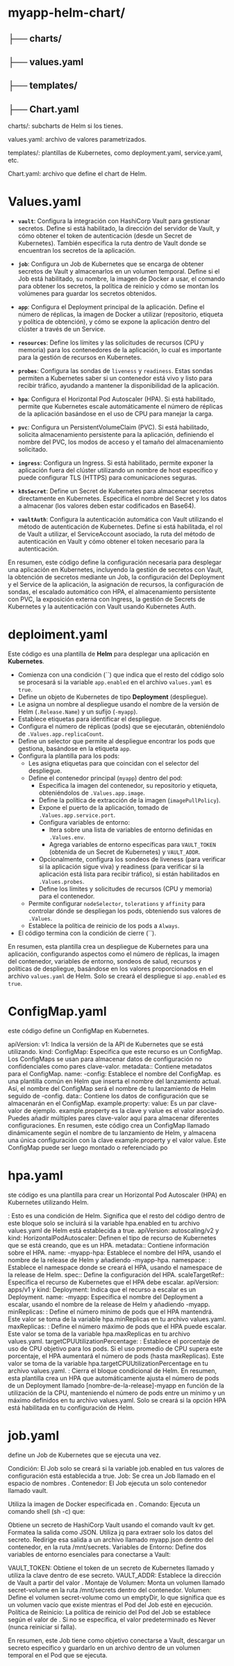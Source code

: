 
# myapp-helm-chart/
  ## ├── charts/
  ## ├── values.yaml
  ## ├── templates/
  ## ├── Chart.yaml
charts/: subcharts de Helm si los tienes.

values.yaml: archivo de valores parametrizados.

templates/: plantillas de Kubernetes, como deployment.yaml, service.yaml, etc.

Chart.yaml: archivo que define el chart de Helm.
# Values.yaml

* **`vault`**: Configura la integración con HashiCorp Vault para gestionar secretos. Define si está habilitado, la dirección del servidor de Vault, y cómo obtener el token de autenticación (desde un Secret de Kubernetes). También especifica la ruta dentro de Vault donde se encuentran los secretos de la aplicación.

* **`job`**: Configura un Job de Kubernetes que se encarga de obtener secretos de Vault y almacenarlos en un volumen temporal. Define si el Job está habilitado, su nombre, la imagen de Docker a usar, el comando para obtener los secretos, la política de reinicio y cómo se montan los volúmenes para guardar los secretos obtenidos.

* **`app`**: Configura el Deployment principal de la aplicación. Define el número de réplicas, la imagen de Docker a utilizar (repositorio, etiqueta y política de obtención), y cómo se expone la aplicación dentro del clúster a través de un Service.

* **`resources`**: Define los límites y las solicitudes de recursos (CPU y memoria) para los contenedores de la aplicación, lo cual es importante para la gestión de recursos en Kubernetes.

* **`probes`**: Configura las sondas de `liveness` y `readiness`. Estas sondas permiten a Kubernetes saber si un contenedor está vivo y listo para recibir tráfico, ayudando a mantener la disponibilidad de la aplicación.

* **`hpa`**: Configura el Horizontal Pod Autoscaler (HPA). Si está habilitado, permite que Kubernetes escale automáticamente el número de réplicas de la aplicación basándose en el uso de CPU para manejar la carga.

* **`pvc`**: Configura un PersistentVolumeClaim (PVC). Si está habilitado, solicita almacenamiento persistente para la aplicación, definiendo el nombre del PVC, los modos de acceso y el tamaño del almacenamiento solicitado.

* **`ingress`**: Configura un Ingress. Si está habilitado, permite exponer la aplicación fuera del clúster utilizando un nombre de host específico y puede configurar TLS (HTTPS) para comunicaciones seguras.

* **`k8sSecret`**: Define un Secret de Kubernetes para almacenar secretos directamente en Kubernetes. Especifica el nombre del Secret y los datos a almacenar (los valores deben estar codificados en Base64).

* **`vaultAuth`**: Configura la autenticación automática con Vault utilizando el método de autenticación de Kubernetes. Define si está habilitada, el rol de Vault a utilizar, el ServiceAccount asociado, la ruta del método de autenticación en Vault y cómo obtener el token necesario para la autenticación.

En resumen, este código define la configuración necesaria para desplegar una aplicación en Kubernetes, incluyendo la gestión de secretos con Vault, la obtención de secretos mediante un Job, la configuración del Deployment y el Service de la aplicación, la asignación de recursos, la configuración de sondas, el escalado automático con HPA, el almacenamiento persistente con PVC, la exposición externa con Ingress, la gestión de Secrets de Kubernetes y la autenticación con Vault usando Kubernetes Auth.

# deploiment.yaml

Este código es una plantilla de **Helm** para desplegar una aplicación en **Kubernetes**.

-   Comienza con una condición (``) que indica que el resto del código solo se procesará si la variable `app.enabled` en el archivo `values.yaml` es `true`.
-   Define un objeto de Kubernetes de tipo **Deployment** (despliegue).
-   Le asigna un nombre al despliegue usando el nombre de la versión de Helm (`.Release.Name`) y un sufijo (`-myapp`).
-   Establece etiquetas para identificar el despliegue.
-   Configura el número de réplicas (pods) que se ejecutarán, obteniéndolo de `.Values.app.replicaCount`.
-   Define un selector que permite al despliegue encontrar los pods que gestiona, basándose en la etiqueta `app`.
-   Configura la plantilla para los pods:
    -   Les asigna etiquetas para que coincidan con el selector del despliegue.
    -   Define el contenedor principal (`myapp`) dentro del pod:
        -   Especifica la imagen del contenedor, su repositorio y etiqueta, obteniéndolos de `.Values.app.image`.
        -   Define la política de extracción de la imagen (`imagePullPolicy`).
        -   Expone el puerto de la aplicación, tomado de `.Values.app.service.port`.
        -   Configura variables de entorno:
            -   Itera sobre una lista de variables de entorno definidas en `.Values.env`.
            -   Agrega variables de entorno específicas para `VAULT_TOKEN` (obtenida de un Secret de Kubernetes) y `VAULT_ADDR`.
        -   Opcionalmente, configura los sondeos de liveness (para verificar si la aplicación sigue viva) y readiness (para verificar si la aplicación está lista para recibir tráfico), si están habilitados en `.Values.probes`.
        -   Define los límites y solicitudes de recursos (CPU y memoria) para el contenedor.
    -   Permite configurar `nodeSelector`, `tolerations` y `affinity` para controlar dónde se despliegan los pods, obteniendo sus valores de `.Values`.
    -   Establece la política de reinicio de los pods a `Always`.
-   El código termina con la condición de cierre (``).

En resumen, esta plantilla crea un despliegue de Kubernetes para una aplicación, configurando aspectos como el número de réplicas, la imagen del contenedor, variables de entorno, sondeos de salud, recursos y políticas de despliegue, basándose en los valores proporcionados en el archivo `values.yaml` de Helm. Solo se creará el despliegue si `app.enabled` es `true`.

# ConfigMap.yaml

este código define un ConfigMap en Kubernetes.

apiVersion: v1: Indica la versión de la API de Kubernetes que se está utilizando.
kind: ConfigMap: Especifica que este recurso es un ConfigMap. Los ConfigMaps se usan para almacenar datos de configuración no confidenciales como pares clave-valor.
metadata:: Contiene metadatos para el ConfigMap.
name: -config: Establece el nombre del ConfigMap.  es una plantilla común en Helm que inserta el nombre del lanzamiento actual. Así, el nombre del ConfigMap será el nombre de tu lanzamiento de Helm seguido de -config.
data:: Contiene los datos de configuración que se almacenarán en el ConfigMap.
example.property: value: Es un par clave-valor de ejemplo. example.property es la clave y value es el valor asociado. Puedes añadir múltiples pares clave-valor aquí para almacenar diferentes configuraciones.
En resumen, este código crea un ConfigMap llamado dinámicamente según el nombre de tu lanzamiento de Helm, y almacena una única configuración con la clave example.property y el valor value. Este ConfigMap puede ser luego montado o referenciado po

# hpa.yaml

ste código es una plantilla para crear un Horizontal Pod Autoscaler (HPA) en Kubernetes utilizando Helm.

: Esto es una condición de Helm. Significa que el resto del código dentro de este bloque solo se incluirá si la variable hpa.enabled en tu archivo values.yaml de Helm está establecida a true.
apiVersion: autoscaling/v2 y kind: HorizontalPodAutoscaler: Definen el tipo de recurso de Kubernetes que se está creando, que es un HPA.
metadata:: Contiene información sobre el HPA.
name: -myapp-hpa: Establece el nombre del HPA, usando el nombre de la release de Helm y añadiendo -myapp-hpa.
namespace: : Establece el namespace donde se creará el HPA, usando el namespace de la release de Helm.
spec:: Define la configuración del HPA.
scaleTargetRef:: Especifica el recurso de Kubernetes que el HPA debe escalar.
apiVersion: apps/v1 y kind: Deployment: Indica que el recurso a escalar es un Deployment.
name: -myapp: Especifica el nombre del Deployment a escalar, usando el nombre de la release de Helm y añadiendo -myapp.
minReplicas: : Define el número mínimo de pods que el HPA mantendrá. Este valor se toma de la variable hpa.minReplicas en tu archivo values.yaml.
maxReplicas: : Define el número máximo de pods que el HPA puede escalar. Este valor se toma de la variable hpa.maxReplicas en tu archivo values.yaml.
targetCPUUtilizationPercentage: : Establece el porcentaje de uso de CPU objetivo para los pods. Si el uso promedio de CPU supera este porcentaje, el HPA aumentará el número de pods (hasta maxReplicas). Este valor se toma de la variable hpa.targetCPUUtilizationPercentage en tu archivo values.yaml.
: Cierra el bloque condicional de Helm.
En resumen, esta plantilla crea un HPA que automáticamente ajusta el número de pods de un Deployment llamado [nombre-de-la-release]-myapp en función de la utilización de la CPU, manteniendo el número de pods entre un mínimo y un máximo definidos en tu archivo values.yaml. Solo se creará si la opción HPA está habilitada en tu configuración de Helm.

# job.yaml

define un Job de Kubernetes que se ejecuta una vez.

Condición: El Job solo se creará si la variable job.enabled en tus valores de configuración está establecida a true.
Job: Se crea un Job llamado  en el espacio de nombres .
Contenedor: El Job ejecuta un solo contenedor llamado vault.

Utiliza la imagen de Docker especificada en .
Comando: Ejecuta un comando shell (sh -c) que:

Obtiene un secreto de HashiCorp Vault usando el comando vault kv get.
Formatea la salida como JSON.
Utiliza jq para extraer solo los datos del secreto.
Redirige esa salida a un archivo llamado myapp.json dentro del contenedor, en la ruta /mnt/secrets.
Variables de Entorno: Define dos variables de entorno esenciales para conectarse a Vault:

VAULT_TOKEN: Obtiene el token de un secreto de Kubernetes llamado  y utiliza la clave  dentro de ese secreto.
VAULT_ADDR: Establece la dirección de Vault a partir del valor .
Montaje de Volumen: Monta un volumen llamado secret-volume en la ruta /mnt/secrets dentro del contenedor.
Volumen: Define el volumen secret-volume como un emptyDir, lo que significa que es un volumen vacío que existe mientras el Pod del Job esté en ejecución.
Política de Reinicio: La política de reinicio del Pod del Job se establece según el valor de . Si no se especifica, el valor predeterminado es Never (nunca reiniciar si falla).

En resumen, este Job tiene como objetivo conectarse a Vault, descargar un secreto específico y guardarlo en un archivo dentro de un volumen temporal en el Pod que se ejecuta.
